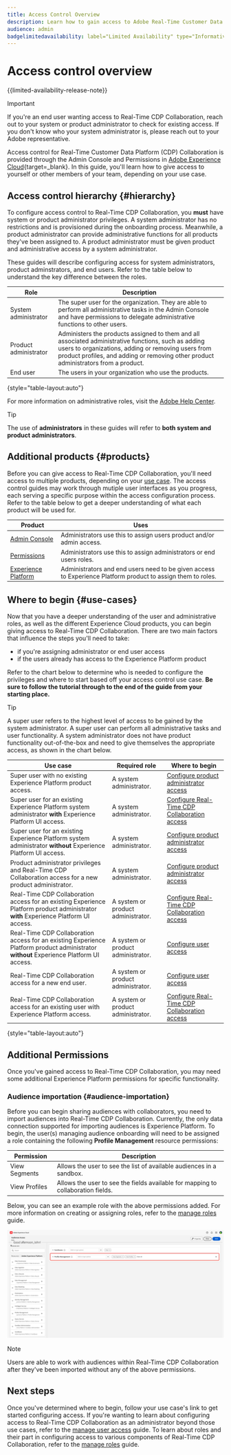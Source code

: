 ```yaml
---
title: Access Control Overview
description: Learn how to gain access to Adobe Real-Time Customer Data Platform (CDP) Collaboration.
audience: admin
badgelimitedavailability: label="Limited Availability" type="Informative" url="https://helpx.adobe.com/legal/product-descriptions/real-time-customer-data-platform-b2b-edition-prime-and-ultimate-packages.html newtab=true"
---
```

# Access control overview

{{limited-availability-release-note}}

>[!IMPORTANT]
>
> If you're an end user wanting access to Real-Time CDP Collaboration, reach out to your system or product administrator to check for existing access. If you don't know who your system administrator is, please reach out to your Adobe representative.

Access control for Real-Time Customer Data Platform (CDP) Collaboration is provided through the Admin Console and Permissions in [Adobe Experience Cloud](https://experience.adobe.com/){target=_blank}. In this guide, you'll learn how to give access to yourself or other members of your team, depending on your use case. 

## Access control hierarchy {#hierarchy}

To configure access control to Real-Time CDP Collaboration, you **must** have system or product administrator privileges. A system administrator has no restrictions and is provisioned during the onboarding process. Meanwhile, a product administrator can provide administrative functions for all products they've been assigned to. A product administrator must be given product and administrative access by a system administrator. 

These guides will describe configuring access for system administrators, product adminstrators, and end users. Refer to the table below to understand the key difference between the roles.

| Role | Description |
| --- | --- | 
| System administrator | The super user for the organization. They are able to perform all administrative tasks in the Admin Console and have permissions to delegate administrative functions to other users.  |
| Product administrator | Administers the products assigned to them and all associated administrative functions, such as adding users to organizations, adding or removing users from product profiles, and adding or removing other product administrators from a product. |
| End user | The users in your organization who use the products. | 

{style="table-layout:auto"}

For more information on administrative roles, visit the [Adobe Help Center](https://helpx.adobe.com/enterprise/using/admin-roles.html). 

>[!TIP]
>
>The use of **administrators** in these guides will refer to **both system and product administrators**.

## Additional products {#products}

Before you can give access to Real-Time CDP Collaboration, you'll need access to multiple products, depending on your [use case](#use-cases). The access control guides may work through mutiple user interfaces as you progress, each serving a specific purpose within the access configuration process. Refer to the table below to get a deeper understanding of what each product will be used for.

| Product | Uses |
| --- | --- |
| [Admin Console](https://adminconsole.adobe.com/) | Administrators use this to assign users product and/or admin access. |
| [Permissions](https://experience.adobe.com/) | Administrators use this to assign administrators or end users roles. |
| [Experience Platform](https://platform.adobe.com/) | Administrators and end users need to be given access to Experience Platform product to assign them to roles. |

## Where to begin {#use-cases}

Now that you have a deeper understanding of the user and administrative roles, as well as the different Experience Cloud products, you can begin giving access to Real-Time CDP Collaboration. There are two main factors that influence the steps you'll need to take:

- if you're assigning administrator or end user access
- if the users already has access to the Experience Platform product
  
Refer to the chart below to determine who is needed to configure the privileges and where to start based off your access control use case. **Be sure to follow the tutorial through to the end of the guide from your starting place.**

>[!TIP]
>
> A super user refers to the highest level of access to be gained by the system administrator. A super user can perform all administrative tasks and user functionality. A system administrator does not have product functionality out-of-the-box and need to give themselves the appropriate access, as shown in the chart below. 

| Use case | Required role | Where to begin | 
| --- | --- | --- | 
| Super user with no existing Experience Platform product access. | A system administrator. | [Configure product administrator access](./mange-user-access.md#admin-access) |
| Super user for an existing Experience Platform system administrator **with** Experience Platform UI access. | A system administrator. | [Configure Real-Time CDP Collaboration access](./mange-user-access.md#RTCDP-collab-access) |
| Super user for an existing Experience Platform system administrator **without** Experience Platform UI access. | A system administrator. | [Configure product administrator access](./mange-user-access.md#admin-access) |
| Product administrator privileges and Real-Time CDP Collaboration access for a new product administrator. | A system administrator. | [Configure product administrator access](./mange-user-access.md#admin-access) |
| Real-Time CDP Collaboration access for an existing Experience Platform product administrator **with** Experience Platform UI access. | A system or product administrator. | [Configure Real-Time CDP Collaboration access](./mange-user-access.md#RTCDP-collab-access) |
| Real-Time CDP Collaboration access for an existing Experience Platform product administrator **without** Experience Platform UI access. | A system or product administrator. | [Configure user access](./mange-user-access.md#user-access) |
| Real-Time CDP Collaboration access for a new end user. | A system or product administrator. | [Configure user access](./mange-user-access.md#user-access) |
| Real-Time CDP Collaboration access for an existing user with Experience Platform access. | A system or product administrator. | [Configure Real-Time CDP Collaboration access](./mange-user-access.md#RTCDP-collab-access) |

{style="table-layout:auto"}

## Additional Permissions

Once you've gained access to Real-Time CDP Collaboration, you may need some additional Experience Platform permissions for specific functionality. 

### Audience importation {#audience-importation}

Before you can begin sharing audiences with collaborators, you need to import audiences into Real-Time CDP Collaboration. Currently, the only data connection supported for importing audiences is Experience Platform. To begin, the user(s) managing audience onboarding will need to be assigned a role containing the following **Profile Management** resource permissions:

| Permission | Description |
| ---- | ---- |
| View Segments | Allows the user to see the list of available audiences in a sandbox. |
| View Profiles | Allows the user to see the fields available for mapping to collaboration fields. |

Below, you can see an example role with the above permissions added. For more information on creating or assigning roles, refer to the [manage roles](./manage-roles.md) guide. 

![The resources workspace in Permissions with the View Segments and View Profiles permissions added to the Profile Management resource.](../../assets/permissions/sample-audience-role.png)

>[!NOTE]
>
>Users are able to work with audiences within Real-Time CDP Collaboration after they've been imported without any of the above permissions.

## Next steps

Once you've determined where to begin, follow your use case's link to get started configuring access. If you're wanting to learn about configuring access to Real-Time CDP Collaboration as an administrator beyond those use cases, refer to the [manage user access](mange-user-access.md) guide. To learn about roles and their part in configuring access to various components of Real-Time CDP Collaboration, refer to the [manage roles](manage-roles.md) guide.

